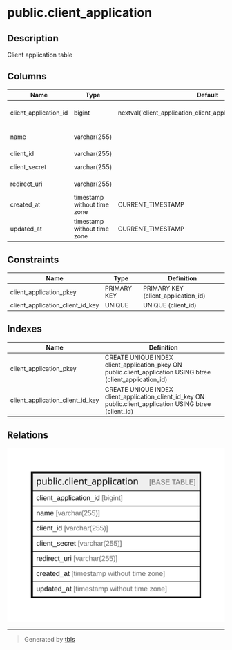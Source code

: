 # public.client_application

## Description

Client application table

## Columns

| Name                  | Type                        | Default                                                           | Nullable | Children | Parents | Comment                 |
| --------------------- | --------------------------- | ----------------------------------------------------------------- | -------- | -------- | ------- | ----------------------- |
| client_application_id | bigint                      | nextval('client_application_client_application_id_seq'::regclass) | false    |          |         | Client application ID   |
| name                  | varchar(255)                |                                                                   | false    |          |         | Client application name |
| client_id             | varchar(255)                |                                                                   | false    |          |         | Client ID               |
| client_secret         | varchar(255)                |                                                                   | false    |          |         | Client secret           |
| redirect_uri          | varchar(255)                |                                                                   | false    |          |         | Redirect URI            |
| created_at            | timestamp without time zone | CURRENT_TIMESTAMP                                                 | false    |          |         | Create date             |
| updated_at            | timestamp without time zone | CURRENT_TIMESTAMP                                                 | false    |          |         | Update date             |

## Constraints

| Name                             | Type        | Definition                          |
| -------------------------------- | ----------- | ----------------------------------- |
| client_application_pkey          | PRIMARY KEY | PRIMARY KEY (client_application_id) |
| client_application_client_id_key | UNIQUE      | UNIQUE (client_id)                  |

## Indexes

| Name                             | Definition                                                                                                   |
| -------------------------------- | ------------------------------------------------------------------------------------------------------------ |
| client_application_pkey          | CREATE UNIQUE INDEX client_application_pkey ON public.client_application USING btree (client_application_id) |
| client_application_client_id_key | CREATE UNIQUE INDEX client_application_client_id_key ON public.client_application USING btree (client_id)    |

## Relations

![er](public.client_application.svg)

---

> Generated by [tbls](https://github.com/k1LoW/tbls)
